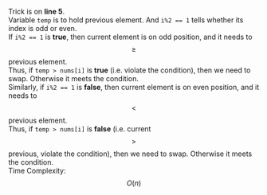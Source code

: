 Trick is on **line 5**.  
Variable `temp` is to hold previous element. And `i%2 == 1` tells whether its index is odd or even.  
If `i%2 == 1` is **true**, then current element is on odd position, and it needs to $$\ge$$ previous element.  
Thus, if `temp > nums[i]` is **true** (i.e. violate the condition), then we need to swap. Otherwise it meets the condition.  
Similarly, if `i%2 == 1` is **false**, then current element is on even position, and it needs to $$\lt$$ previous element.  
Thus, if  `temp > nums[i]` is **false** (i.e. current $$\gt$$ previous, violate the condition), then we need to swap. Otherwise it meets the condition.  
Time Complexity: $$O(n)$$